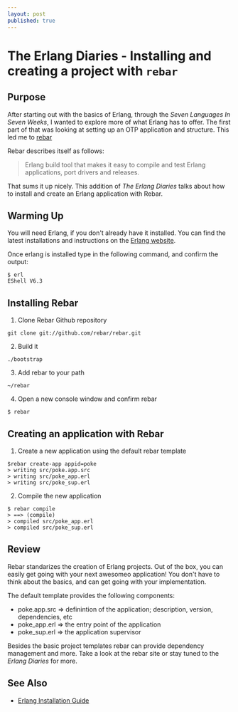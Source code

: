```yaml
---
layout: post
published: true
---
```

# The Erlang Diaries - Installing and creating a project with `rebar`

## Purpose

After starting out with the basics of Erlang, through the *Seven Languages In Seven Weeks*, I wanted to explore more of what Erlang has to offer.  The first part of that was looking at setting up an OTP application and structure.  This led me to [rebar](https://github.com/rebar/)

Rebar describes itself as follows:
> Erlang build tool that makes it easy to compile and test Erlang applications, port drivers and releases.

That sums it up nicely.  This addition of *The Erlang Diaries* talks about how to install and create an Erlang application with Rebar.

## Warming Up

You will need Erlang, if you don't already have it installed.  You can find the latest installations and instructions on the [Erlang website](http://www.erlang.org/download.html).

Once erlang is installed type in the following command, and confirm the output:

```
$ erl
EShell V6.3 
```

## Installing Rebar

1. Clone Rebar Github repository

```
git clone git://github.com/rebar/rebar.git
```

2. Build it

```
./bootstrap
```

3. Add rebar to your path

```
~/rebar
```

4. Open a new console window and confirm rebar

```
$ rebar
```

## Creating an application with Rebar

1. Create a new application using the default rebar template

```
$rebar create-app appid=poke
> writing src/poke.app.src
> writing src/poke_app.erl
> writing src/poke_sup.erl
```

2. Compile the new application

```
$ rebar compile
> ==> (compile)
> compiled src/poke_app.erl
> compiled src/poke_sup.erl
```

## Review

Rebar standarizes the creation of Erlang projects.  Out of the box, you can easily get going with your next awesomeo application! You don't have to think about the basics, and can get going with your implementation.

The default template provides the following components:
* poke.app.src => definintion of the application; description, version, dependencies, etc
* poke_app.erl => the entry point of the application
* poke_sup.erl => the application supervisor

Besides the basic project templates rebar can provide dependency management and more.  Take a look at the rebar site or stay tuned to the *Erlang Diaries* for more.

## See Also

* [Erlang Installation Guide](http://www.erlang.org/doc/installation_guide/INSTALL-WIN32.html)